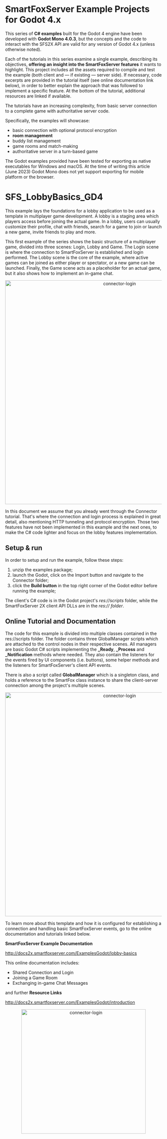 # SmartFoxServer Example Projects for Godot 4.x

This series of **C# examples** built for the Godot 4 engine have been developed with **Godot Mono 4.0.3**, but the concepts and the code to interact with the SFS2X API are valid for any version of Godot 4.x (unless otherwise noted).

Each of the tutorials in this series examine a single example, describing its objectives, **offering an insight into the SmartFoxServer features** it wants to highlight. This project includes all the assets required to compile and test the example (both client and — if existing — server side). If necessary, code excerpts are provided in the tutorial itself (see online documentation link below), in order to better explain the approach that was followed to implement a specific feature. At the bottom of the tutorial, additional resources are linked if available.

The tutorials have an increasing complexity, from basic server connection to a complete game with authoritative server code.

Specifically, the examples will showcase:

* basic connection with optional protocol encryption
* **room management**
* buddy list management
* game rooms and match-making
* authoritative server in a turn-based game

The Godot examples provided have been tested for exporting as native executables for Windows and macOS. At the time of writing this article (June 2023) Godot Mono does not yet support exporting for mobile platform or the browser.

# SFS_LobbyBasics_GD4
This example lays the foundations for a lobby application to be used as a template in multiplayer game development. A lobby is a staging area which players access before joining the actual game. In a lobby, users can usually customize their profile, chat with friends, search for a game to join or launch a new game, invite friends to play and more.

This first example of the series shows the basic structure of a multiplayer game, divided into three scenes: Login, Lobby and Game. The Login scene is where the connection to SmartFoxServer is established and login performed. The Lobby scene is the core of the example, where active games can be joined as either player or spectator, or a new game can be launched. Finally, the Game scene acts as a placeholder for an actual game, but it also shows how to implement an in-game chat.

<p align="center"> 
<img width="720" alt="connector-login" src="https://github.com/SmartFoxServer/SFS_LobbyBasics_GD4/assets/30838007/2ca9144b-a247-41ab-86fd-ddabb659187c">
 </p>

In this document we assume that you already went through the Connector tutorial. That's where the connection and login process is explained in great detail, also mentioning HTTP tunneling and protocol encryption. Those two features have not been implemented in this example and the next ones, to make the C# code lighter and focus on the lobby features implementation.


## Setup & run
In order to setup and run the example, follow these steps:

1. unzip the examples package;
2. launch the Godot, click on the Import button and navigate to the Connector folder;
3. click the **Build button** in the top right corner of the Godot editor before running the example;

The client's C# code is in the Godot project's *res://scripts* folder, while the SmartFoxServer 2X client API DLLs are in the *res:// folder*.

## Online Tutorial and Documentation
The code for this example is divided into multiple classes contained in the res://scripts folder. The folder contains three <name>GlobalManager scripts which are attached to the control nodes in their respective scenes.
All managers are basic Godot C# scripts implementing the **_Ready**, **_Process** and **_Notification** methods where needed. They also contain the listeners for the events fired by UI components (i.e. buttons), some helper methods and the listeners for SmartFoxServer's client API events.

There is also a script called **GlobalManager** which is a singleton class, and holds a reference to the SmartFox class instance to share the client-server connection among the project's multiple scenes.

<p align="center"> 
<img width="720" alt="connector-login" src="https://github.com/SmartFoxServer/SFS_LobbyBasics_GD4/assets/30838007/51b0c8fe-fe31-4ae6-a72d-a6eb5c376ac4">
 </p>

To learn more about this template and how it is configured for establishing a connection and handling basic SmartFoxServer events, go to the online documentation and tutorials linked below.

**SmartFoxServer Example Documentation**   

http://docs2x.smartfoxserver.com/ExamplesGodot/lobby-basics

This online documentation includes:
* Shared Connection and Login
* Joining a Game Room
* Exchanging in-game Chat Messages
  
 and further **Resource Links**

http://docs2x.smartfoxserver.com/ExamplesGodot/introduction

 <p align="center"> 
<img width="400" alt="connector-login" src="https://github.com/SmartFoxServer/SFS_Connector_GD4/assets/30838007/a8f025fb-5bc0-4ca6-8ce0-8ec808565303">
 </p>

